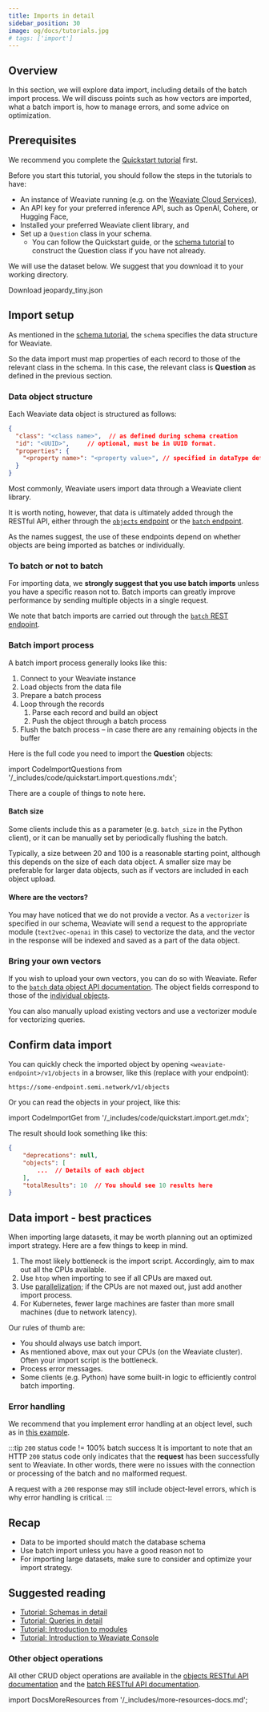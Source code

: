 ```yaml
---
title: Imports in detail
sidebar_position: 30
image: og/docs/tutorials.jpg
# tags: ['import']
---
```


## Overview

In this section, we will explore data import, including details of the batch import process. We will discuss points such as how vectors are imported, what a batch import is, how to manage errors, and some advice on optimization.

## Prerequisites

We recommend you complete the [Quickstart tutorial](../quickstart/index.md) first.

Before you start this tutorial, you should follow the steps in the tutorials to have:

- An instance of Weaviate running (e.g. on the [Weaviate Cloud Services](https://console.weaviate.cloud)),
- An API key for your preferred inference API, such as OpenAI, Cohere, or Hugging Face,
- Installed your preferred Weaviate client library, and
- Set up a `Question` class in your schema.
    - You can follow the Quickstart guide, or the [schema tutorial](./schema.md) to construct the Question class if you have not already.

We will use the dataset below. We suggest that you download it to your working directory.

<p>
  <DownloadButton link="https://raw.githubusercontent.com/weaviate-tutorials/quickstart/main/data/jeopardy_tiny.json">Download jeopardy_tiny.json</DownloadButton>
</p>

## Import setup

As mentioned in the [schema tutorial](./schema.md), the `schema` specifies the data structure for Weaviate.

So the data import must map properties of each record to those of the relevant class in the schema. In this case, the relevant class is **Question** as defined in the previous section.

### Data object structure

Each Weaviate data object is structured as follows:

```json
{
  "class": "<class name>",  // as defined during schema creation
  "id": "<UUID>",     // optional, must be in UUID format.
  "properties": {
    "<property name>": "<property value>", // specified in dataType defined during schema creation
  }
}
```

Most commonly, Weaviate users import data through a Weaviate client library.

It is worth noting, however, that data is ultimately added through the RESTful API, either through the [`objects` endpoint](../api/rest/objects.md) or the [`batch` endpoint](../api/rest/batch.md).

As the names suggest, the use of these endpoints depend on whether objects are being imported as batches or individually.

### To batch or not to batch

For importing data, we **strongly suggest that you use batch imports** unless you have a specific reason not to. Batch imports can greatly improve performance by sending multiple objects in a single request.

We note that batch imports are carried out through the [`batch` REST endpoint](../api/rest/batch.md).

### Batch import process

A batch import process generally looks like this:

1. Connect to your Weaviate instance
1. Load objects from the data file
1. Prepare a batch process
1. Loop through the records
    1. Parse each record and build an object
    1. Push the object through a batch process
1. Flush the batch process – in case there are any remaining objects in the buffer

Here is the full code you need to import the **Question** objects:

import CodeImportQuestions from '/_includes/code/quickstart.import.questions.mdx';

<CodeImportQuestions />

There are a couple of things to note here.

#### Batch size

Some clients include this as a parameter (e.g. `batch_size` in the Python client), or it can be manually set by periodically flushing the batch.

Typically, a size between 20 and 100 is a reasonable starting point, although this depends on the size of each data object. A smaller size may be preferable for larger data objects, such as if vectors are included in each object upload.

#### Where are the vectors?

You may have noticed that we do not provide a vector. As a `vectorizer` is specified in our schema, Weaviate will send a request to the appropriate module (`text2vec-openai` in this case) to vectorize the data, and the vector in the response will be indexed and saved as a part of the data object.

### Bring your own vectors

If you wish to upload your own vectors, you can do so with Weaviate. Refer to the [`batch` data object API documentation](../api/rest/batch.md#batch-create-objects). The object fields correspond to those of the [individual objects](../api/rest/objects.md#parameters-1).

You can also manually upload existing vectors and use a vectorizer module for vectorizing queries.

## Confirm data import

You can quickly check the imported object by opening `<weaviate-endpoint>/v1/objects` in a browser, like this (replace with your endpoint):

```
https://some-endpoint.semi.network/v1/objects
```

Or you can read the objects in your project, like this:

import CodeImportGet from '/_includes/code/quickstart.import.get.mdx';

<CodeImportGet />

The result should look something like this:

```json
{
    "deprecations": null,
    "objects": [
        ...  // Details of each object
    ],
    "totalResults": 10  // You should see 10 results here
}
```

## Data import - best practices

When importing large datasets, it may be worth planning out an optimized import strategy. Here are a few things to keep in mind.

1. The most likely bottleneck is the import script. Accordingly, aim to max out all the CPUs available.
  1. Use `htop` when importing to see if all CPUs are maxed out.
1. Use [parallelization](https://www.computerhope.com/jargon/p/parallelization.htm#:~:text=Parallelization%20is%20the%20act%20of,the%20next%2C%20then%20the%20next.); if the CPUs are not maxed out, just add another import process.
1. For Kubernetes, fewer large machines are faster than more small machines (due to network latency).

Our rules of thumb are:
* You should always use batch import.
* As mentioned above, max out your CPUs (on the Weaviate cluster). Often your import script is the bottleneck.
* Process error messages.
* Some clients (e.g. Python) have some built-in logic to efficiently control batch importing.

### Error handling

We recommend that you implement error handling at an object level, such as in [this example](../api/rest/batch.md#error-handling).

:::tip `200` status code != 100% batch success
It is important to note that an HTTP `200` status code only indicates that the **request** has been successfully sent to Weaviate. In other words, there were no issues with the connection or processing of the batch and no malformed request.

A request with a `200` response may still include object-level errors, which is why error handling is critical.
:::

## Recap

* Data to be imported should match the database schema
* Use batch import unless you have a good reason not to
* For importing large datasets, make sure to consider and optimize your import strategy.

## Suggested reading

- [Tutorial: Schemas in detail](./schema.md)
- [Tutorial: Queries in detail](./query.md)
- [Tutorial: Introduction to modules](./modules.md)
- [Tutorial: Introduction to Weaviate Console](../../wcs/guides/console.mdx)

### Other object operations

All other CRUD object operations are available in the [objects RESTful API documentation](../api/rest/index.md) and the [batch RESTful API documentation](../api/rest/batch.md).


import DocsMoreResources from '/_includes/more-resources-docs.md';

<DocsMoreResources />
